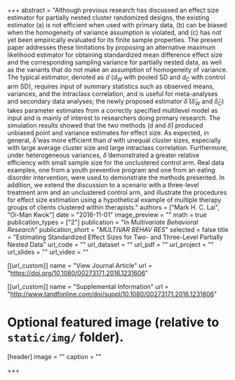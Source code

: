 +++
abstract = "Although previous research has discussed an effect size estimator for partially nested cluster randomized designs, the existing estimator (a) is not efficient when used with primary data, (b) can be biased when the homogeneity of variance assumption is violated, and (c) has not yet been empirically evaluated for its finite sample properties. The present paper addresses these limitations by proposing an alternative maximum likelihood estimator for obtaining standardized mean difference effect size and the corresponding sampling variance for partially nested data, as well as the variants that do not make an assumption of homogeneity of variance. The typical estimator, denoted as $d$ ($d_W$ with pooled SD and $d_C$ with control arm SD), requires input of summary statistics such as observed means, variances, and the intraclass correlation, and is useful for meta-analyses and secondary data analyses; the newly proposed estimator $\hat \delta$ ($\hat \delta_W$ and $\hat \delta_C$) takes parameter estimates from a correctly specified multilevel model as input and is mainly of interest to researchers doing primary research. The simulation results showed that the two methods (d and $\hat \delta$) produced unbiased point and variance estimates for effect size. As expected, in general, $\hat \delta$ was more efficient than $d$ with unequal cluster sizes, especially with large average cluster size and large intraclass correlation. Furthermore, under heterogeneous variances, $\hat \delta$ demonstrated a greater relative efficiency with small sample size for the unclustered control arm. Real data examples, one from a youth preventive program and one from an eating disorder intervention, were used to demonstrate the methods presented. In addition, we extend the discussion to a scenario with a three-level treatment arm and an unclustered control arm, and illustrate the procedures for effect size estimation using a hypothetical example of multiple therapy groups of clients clustered within therapists."
authors = ["Mark H. C. Lai", "Oi-Man Kwok"]
date = "2016-11-01"
image_preview = ""
math = true
publication_types = ["2"]
publication = "In *Multivariate Behavioral Research*"
publication_short = "*MULTIVAR BEHAV RES*"
selected = false
title = "Estimating Standardized Effect Sizes for Two- and Three-Level Partially Nested Data"
url_code = ""
url_dataset = ""
url_pdf = ""
url_project = ""
url_slides = ""
url_video = ""

[[url_custom]]
name = "View Journal Article"
url = "https://doi.org/10.1080/00273171.2016.1231606"

[[url_custom]]
name = "Supplemental Information"
url = "http://www.tandfonline.com/doi/suppl/10.1080/00273171.2016.1231606"

# Optional featured image (relative to `static/img/` folder).
[header]
image = ""
caption = ""

+++


